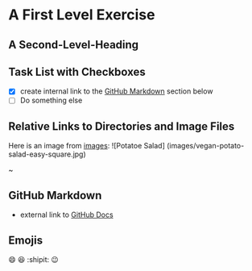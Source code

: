 # A First Level Exercise

## A Second-Level-Heading

## Task List with Checkboxes

- [X] create internal link to the [GitHub Markdown](#github-markdown) section below
- [ ] Do something else

## Relative Links to Directories and Image Files

Here is an image from [images](/images/):
![Potatoe Salad] (images/vegan-potato-salad-easy-square.jpg)

~
## GitHub Markdown 

- external link to [GitHub Docs](https://docs.github.com/en/get-started/writing-on-github/getting-started-with-writing-and-formatting-on-github/basic-writing-and-formatting-syntax)


## Emojis
:smile:
:laughing:
:shipit:
:wink:
